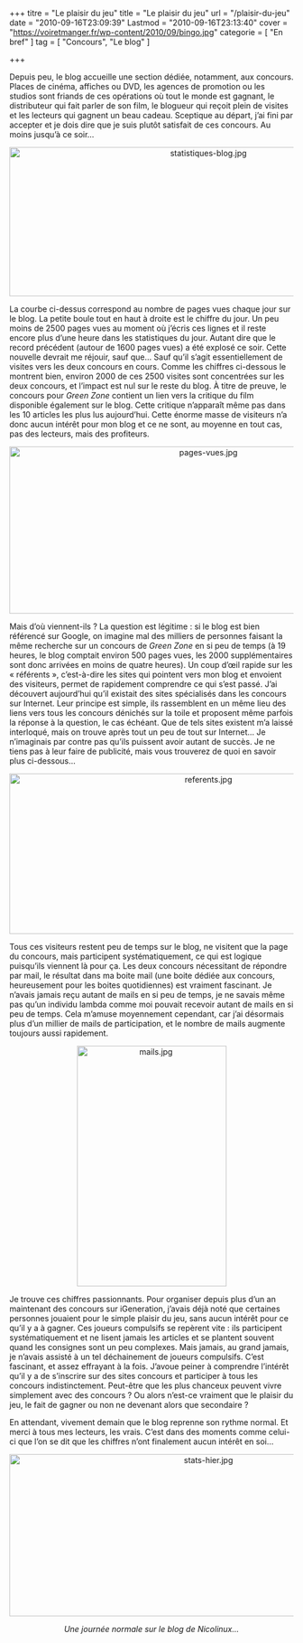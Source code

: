 +++
titre = "Le plaisir du jeu"
title = "Le plaisir du jeu"
url = "/plaisir-du-jeu"
date = "2010-09-16T23:09:39"
Lastmod = "2010-09-16T23:13:40"
cover = "https://voiretmanger.fr/wp-content/2010/09/bingo.jpg"
categorie = [ "En bref" ]
tag = [ "Concours", "Le blog" ]

+++

<p>Depuis peu, le blog accueille une section dédiée, notamment, aux concours. Places de cinéma, affiches ou DVD, les agences de promotion ou les studios sont friands de ces opérations où tout le monde est gagnant, le distributeur qui fait parler de son film, le blogueur qui reçoit plein de visites et les lecteurs qui gagnent un beau cadeau. Sceptique au départ, j&rsquo;ai fini par accepter et je dois dire que je suis plutôt satisfait de ces concours. Au moins jusqu&rsquo;à ce soir…</p>
<div style="text-align: center;"><img class="aligncenter" src="https://voiretmanger.fr/wp-content/2010/09/statistiques-blog.jpg" border="0" alt="statistiques-blog.jpg" width="690" height="264" /></div>
<p>La courbe ci-dessus correspond au nombre de pages vues chaque jour sur le blog. La petite boule tout en haut à droite est le chiffre du jour. Un peu moins de 2500 pages vues au moment où j&rsquo;écris ces lignes et il reste encore plus d&rsquo;une heure dans les statistiques du jour. Autant dire que le record précédent (autour de 1600 pages vues) a été explosé ce soir. Cette nouvelle devrait me réjouir, sauf que… Sauf qu&rsquo;il s&rsquo;agit essentiellement de visites vers les deux concours en cours. Comme les chiffres ci-dessous le montrent bien, environ 2000 de ces 2500 visites sont concentrées sur les deux concours, et l&rsquo;impact est nul sur le reste du blog. À titre de preuve, le concours pour <em>Green Zone</em> contient un lien vers la critique du film disponible également sur le blog. Cette critique n&rsquo;apparaît même pas dans les 10 articles les plus lus aujourd&rsquo;hui. Cette énorme masse de visiteurs n&rsquo;a donc aucun intérêt pour mon blog et ce ne sont, au moyenne en tout cas, pas des lecteurs, mais des profiteurs.</p>
<div style="text-align: center;"><img class="aligncenter" src="https://voiretmanger.fr/wp-content/2010/09/pages-vues.jpg" border="0" alt="pages-vues.jpg" width="690" height="296" /></div>
<p>Mais d&rsquo;où viennent-ils ? La question est légitime : si le blog est bien référencé sur Google, on imagine mal des milliers de personnes faisant la même recherche sur un concours de <em>Green Zone</em> en si peu de temps (à 19 heures, le blog comptait environ 500 pages vues, les 2000 supplémentaires sont donc arrivées en moins de quatre heures). Un coup d&rsquo;œil rapide sur les &laquo;&nbsp;référents&nbsp;&raquo;, c&rsquo;est-à-dire les sites qui pointent vers mon blog et envoient des visiteurs, permet de rapidement comprendre ce qui s&rsquo;est passé. J&rsquo;ai découvert aujourd&rsquo;hui qu&rsquo;il existait des sites spécialisés dans les concours sur Internet. Leur principe est simple, ils rassemblent en un même lieu des liens vers tous les concours dénichés sur la toile et proposent même parfois la réponse à la question, le cas échéant. Que de tels sites existent m&rsquo;a laissé interloqué, mais on trouve après tout un peu de tout sur Internet… Je n&rsquo;imaginais par contre pas qu&rsquo;ils puissent avoir autant de succès. Je ne tiens pas à leur faire de publicité, mais vous trouverez de quoi en savoir plus ci-dessous…</p>
<div style="text-align: center;"><img class="aligncenter" src="https://voiretmanger.fr/wp-content/2010/09/referents.jpg" border="0" alt="referents.jpg" width="690" height="284" /></div>
<p>Tous ces visiteurs restent peu de temps sur le blog, ne visitent que la page du concours, mais participent systématiquement, ce qui est logique puisqu&rsquo;ils viennent là pour ça. Les deux concours nécessitant de répondre par mail, le résultat dans ma boite mail (une boite dédiée aux concours, heureusement pour les boites quotidiennes) est vraiment fascinant. Je n&rsquo;avais jamais reçu autant de mails en si peu de temps, je ne savais même pas qu&rsquo;un individu lambda comme moi pouvait recevoir autant de mails en si peu de temps. Cela m&rsquo;amuse moyennement cependant, car j&rsquo;ai désormais plus d&rsquo;un millier de mails de participation, et le nombre de mails augmente toujours aussi rapidement.</p>
<div style="text-align: center;"><img class="aligncenter" src="https://voiretmanger.fr/wp-content/2010/09/mails.jpg" border="0" alt="mails.jpg" width="265" height="426" /></div>
<p>Je trouve ces chiffres passionnants. Pour organiser depuis plus d&rsquo;un an maintenant des concours sur iGeneration, j&rsquo;avais déjà noté que certaines personnes jouaient pour le simple plaisir du jeu, sans aucun intérêt pour ce qu&rsquo;il y a à gagner. Ces joueurs compulsifs se repèrent vite : ils participent systématiquement et ne lisent jamais les articles et se plantent souvent quand les consignes sont un peu complexes. Mais jamais, au grand jamais, je n&rsquo;avais assisté à un tel déchainement de joueurs compulsifs. C&rsquo;est fascinant, et assez effrayant à la fois. J&rsquo;avoue peiner à comprendre l&rsquo;intérêt qu&rsquo;il y a de s&rsquo;inscrire sur des sites concours et participer à tous les concours indistinctement. Peut-être que les plus chanceux peuvent vivre simplement avec des concours ? Ou alors n&rsquo;est-ce vraiment que le plaisir du jeu, le fait de gagner ou non ne devenant alors que secondaire ?</p>
<p>En attendant, vivement demain que le blog reprenne son rythme normal. Et merci à tous mes lecteurs, les vrais. C&rsquo;est dans des moments comme celui-ci que l&rsquo;on se dit que les chiffres n&rsquo;ont finalement aucun intérêt en soi…</p>
<div style="text-align: center;"><img class="aligncenter" src="https://voiretmanger.fr/wp-content/2010/09/stats-hier.jpg" border="0" alt="stats-hier.jpg" width="690" height="287" /></p>
<p style="text-align: center;"><em>Une journée normale sur le blog de Nicolinux…</em></p>
</div>

